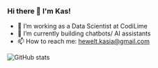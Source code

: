 ### Hi there 👋 I'm Kas!


- 🔭 I’m working as a Data Scientist at CodiLime
- 🌱 I’m currently building chatbots/ AI assistants
- 📫 How to reach me: [hewelt.kasia@gmail.com](mailto:hewelt.kasia@gmail.com)

![GitHub stats](https://github-readme-stats.vercel.app/api?username=kasiahewelt&hide=contribs,prs,issues&count_private=true&theme=vue-dark)   
